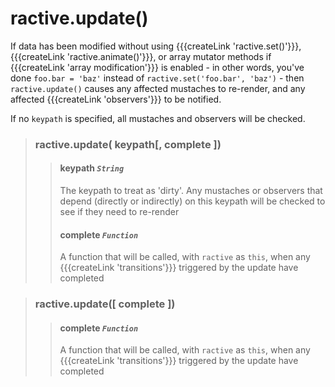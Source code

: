 # ractive.update()

If data has been modified without using {{{createLink 'ractive.set()'}}}, {{{createLink 'ractive.animate()'}}}, or array mutator methods if {{{createLink 'array modification'}}} is enabled - in other words, you've done `foo.bar = 'baz'` instead of `ractive.set('foo.bar', 'baz')` - then `ractive.update()` causes any affected mustaches to re-render, and any affected {{{createLink 'observers'}}} to be notified.

If no `keypath` is specified, all mustaches and observers will be checked.


> ### ractive.update( keypath[, complete ])
> > #### **keypath** *`String`*
> > The keypath to treat as 'dirty'. Any mustaches or observers that depend (directly or indirectly) on this keypath will be checked to see if they need to re-render
> > #### complete *`Function`*
> > A function that will be called, with `ractive` as `this`, when any {{{createLink 'transitions'}}} triggered by the update have completed


> ### ractive.update([ complete ])
> > #### complete *`Function`*
> > A function that will be called, with `ractive` as `this`, when any {{{createLink 'transitions'}}} triggered by the update have completed